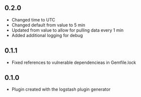 ## 0.2.0

- Changed time to UTC
- Changed default from value to 5 min
- Updated from value to allow for pulling data every 1 min
- Added additional logging for debug

## 0.1.1

- Fixed references to vulnerable dependencieas in Gemfile.lock

## 0.1.0

- Plugin created with the logstash plugin generator
